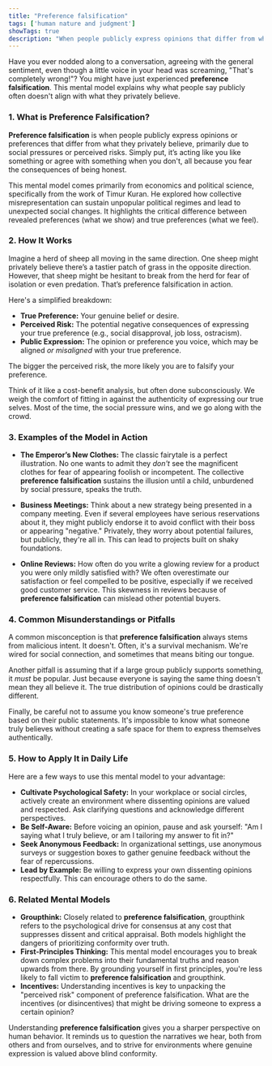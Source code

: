 ```yaml
---
title: "Preference falsification"
tags: ['human nature and judgment']
showTags: true
description: "When people publicly express opinions that differ from what they privately believe, often due to social pressures or perceived risks."
---
```



Have you ever nodded along to a conversation, agreeing with the general sentiment, even though a little voice in your head was screaming, "That's completely wrong!"? You might have just experienced **preference falsification**. This mental model explains why what people say publicly often doesn't align with what they privately believe.

### 1. What is Preference Falsification?

**Preference falsification** is when people publicly express opinions or preferences that differ from what they privately believe, primarily due to social pressures or perceived risks. Simply put, it’s acting like you like something or agree with something when you don't, all because you fear the consequences of being honest.

This mental model comes primarily from economics and political science, specifically from the work of Timur Kuran. He explored how collective misrepresentation can sustain unpopular political regimes and lead to unexpected social changes. It highlights the critical difference between revealed preferences (what we show) and true preferences (what we feel).

### 2. How It Works

Imagine a herd of sheep all moving in the same direction. One sheep might privately believe there’s a tastier patch of grass in the opposite direction. However, that sheep might be hesitant to break from the herd for fear of isolation or even predation. That’s preference falsification in action.

Here's a simplified breakdown:

*   **True Preference:** Your genuine belief or desire.
*   **Perceived Risk:** The potential negative consequences of expressing your true preference (e.g., social disapproval, job loss, ostracism).
*   **Public Expression:** The opinion or preference you voice, which may be aligned *or misaligned* with your true preference.

The bigger the perceived risk, the more likely you are to falsify your preference.

Think of it like a cost-benefit analysis, but often done subconsciously. We weigh the comfort of fitting in against the authenticity of expressing our true selves. Most of the time, the social pressure wins, and we go along with the crowd.

### 3. Examples of the Model in Action

*   **The Emperor’s New Clothes:** The classic fairytale is a perfect illustration. No one wants to admit they *don't* see the magnificent clothes for fear of appearing foolish or incompetent. The collective **preference falsification** sustains the illusion until a child, unburdened by social pressure, speaks the truth.

*   **Business Meetings:** Think about a new strategy being presented in a company meeting. Even if several employees have serious reservations about it, they might publicly endorse it to avoid conflict with their boss or appearing "negative." Privately, they worry about potential failures, but publicly, they're all in. This can lead to projects built on shaky foundations.

*   **Online Reviews:** How often do you write a glowing review for a product you were only mildly satisfied with? We often overestimate our satisfaction or feel compelled to be positive, especially if we received good customer service. This skewness in reviews because of **preference falsification** can mislead other potential buyers.

### 4. Common Misunderstandings or Pitfalls

A common misconception is that **preference falsification** always stems from malicious intent. It doesn't. Often, it's a survival mechanism. We're wired for social connection, and sometimes that means biting our tongue.

Another pitfall is assuming that if a large group publicly supports something, it *must* be popular. Just because everyone is saying the same thing doesn't mean they all believe it. The true distribution of opinions could be drastically different.

Finally, be careful not to assume you know someone's true preference based on their public statements. It's impossible to know what someone truly believes without creating a safe space for them to express themselves authentically.

### 5. How to Apply It in Daily Life

Here are a few ways to use this mental model to your advantage:

*   **Cultivate Psychological Safety:** In your workplace or social circles, actively create an environment where dissenting opinions are valued and respected. Ask clarifying questions and acknowledge different perspectives.
*   **Be Self-Aware:** Before voicing an opinion, pause and ask yourself: "Am I saying what I truly believe, or am I tailoring my answer to fit in?"
*   **Seek Anonymous Feedback:** In organizational settings, use anonymous surveys or suggestion boxes to gather genuine feedback without the fear of repercussions.
*   **Lead by Example:** Be willing to express your own dissenting opinions respectfully. This can encourage others to do the same.

### 6. Related Mental Models

*   **Groupthink:** Closely related to **preference falsification**, groupthink refers to the psychological drive for consensus at any cost that suppresses dissent and critical appraisal. Both models highlight the dangers of prioritizing conformity over truth.
*   **First-Principles Thinking:** This mental model encourages you to break down complex problems into their fundamental truths and reason upwards from there. By grounding yourself in first principles, you're less likely to fall victim to **preference falsification** and groupthink.
*   **Incentives:** Understanding incentives is key to unpacking the "perceived risk" component of preference falsification. What are the incentives (or disincentives) that might be driving someone to express a certain opinion?

Understanding **preference falsification** gives you a sharper perspective on human behavior. It reminds us to question the narratives we hear, both from others and from ourselves, and to strive for environments where genuine expression is valued above blind conformity.

